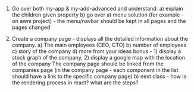 1. Go over both my-app & my-add-advanced and understand:
   a) explain the children given property
   b) go over at menu solution (for example - on awni project) - the menu/navbar should be kept in all pages and the pages changed

2. Create a company page - displays all the detailed information about the company.
   a) The main employees (CEO, CTO)
   b) number of employees
   c) story of the company
   d) more from your ideas
   bonus - 1) display a stock graph of the company, 2) display a google map with the location of the company
   The company page should be linked from the companies page (in the company page - each component in the list should have a link to the specific company page)
   b) next class - how is the rendering process in react? what are the steps?
